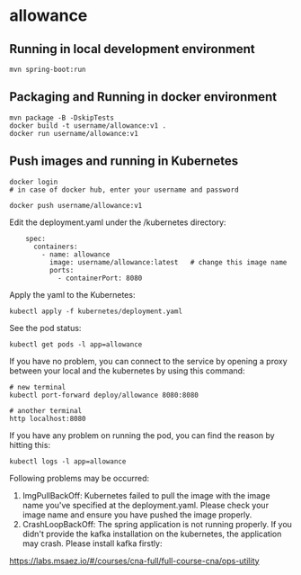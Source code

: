 # allowance

## Running in local development environment

```
mvn spring-boot:run
```

## Packaging and Running in docker environment

```
mvn package -B -DskipTests
docker build -t username/allowance:v1 .
docker run username/allowance:v1
```

## Push images and running in Kubernetes

```
docker login 
# in case of docker hub, enter your username and password

docker push username/allowance:v1
```

Edit the deployment.yaml under the /kubernetes directory:
```
    spec:
      containers:
        - name: allowance
          image: username/allowance:latest   # change this image name
          ports:
            - containerPort: 8080

```

Apply the yaml to the Kubernetes:
```
kubectl apply -f kubernetes/deployment.yaml
```

See the pod status:
```
kubectl get pods -l app=allowance
```

If you have no problem, you can connect to the service by opening a proxy between your local and the kubernetes by using this command:
```
# new terminal
kubectl port-forward deploy/allowance 8080:8080

# another terminal
http localhost:8080
```

If you have any problem on running the pod, you can find the reason by hitting this:
```
kubectl logs -l app=allowance
```

Following problems may be occurred:

1. ImgPullBackOff:  Kubernetes failed to pull the image with the image name you've specified at the deployment.yaml. Please check your image name and ensure you have pushed the image properly.
1. CrashLoopBackOff: The spring application is not running properly. If you didn't provide the kafka installation on the kubernetes, the application may crash. Please install kafka firstly:

https://labs.msaez.io/#/courses/cna-full/full-course-cna/ops-utility

